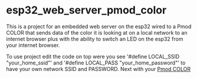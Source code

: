# esp32_web_server_pmod_color

This is a project for an embedded web server on the esp32 wired to a Pmod COLOR that sends data of the color it is looking at on a local network to an internet browser plus with the ability to switch an LED on the esp32 from your internet browser.

To use project edit the code on top were you see '#define LOCAL_SSID "your_home_ssid"' and '#define LOCAL_PASS "your_home_password"' to have your own network SSID and PASSWORD. Next with your <a href="https://digilent.com/reference/pmod/pmodcolor/start">Pmod COLOR<a> 
